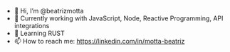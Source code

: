 - 👋 Hi, I’m @beatrizmotta
- 👀 Currently working with JavaScript, Node, Reactive Programming, API integrations
- 🌱 Learning RUST
- 📫 How to reach me: https://linkedin.com/in/motta-beatriz

<!---
beatrizmotta/beatrizmotta is a ✨ special ✨ repository because its `README.md` (this file) appears on your GitHub profile.
You can click the Preview link to take a look at your changes.
--->
